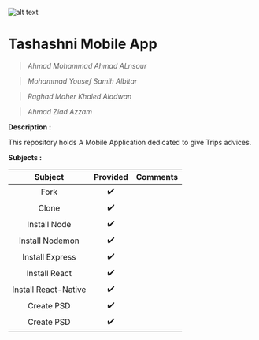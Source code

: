 ![alt text](https://cdn.shortpixel.ai/client/q_lossy,ret_img,w_475,h_314/https://cdn.shortpixel.ai/client/q_lossy,ret_img,w_475/https://www.visitnicaragua.us/wp-content/uploads/2011/09/where-to-go-copia-2.png "Logo Title Text 1")

# Tashashni Mobile App

> _Ahmad Mohammad Ahmad ALnsour_

> _Mohammad Yousef Samih Albitar_

> _Raghad Maher Khaled Aladwan_

> _Ahmad Ziad Azzam_



**Description :**

This repository holds A Mobile Application dedicated to give Trips advices. 

**Subjects :**

| Subject                     		| Provided      | Comments  	|
| :------------------------------------:|:-------------:|:-------------:|
| Fork 	                      		| ✔️            |		|
| Clone	                      		| ✔️            |		|
| Install Node                		| ✔️            |		|
| Install Nodemon 			| ✔️            |		|
| Install Express             		| ✔️            |		|
| Install React               		| ✔️            |		|
| Install React-Native        		| ✔️            |		|
| Create PSD              		| ✔️            |		|
| Create PSD              		| ✔️            |		|




